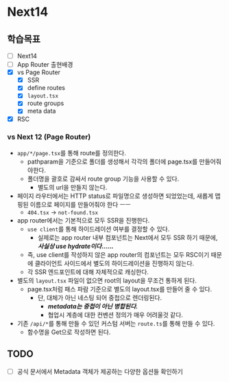 # Next14

## 학습목표

- [ ] Next14
- [ ] App Router 출현배경
- [x] vs Page Router
  - [x] SSR
  - [x] define routes
  - [x] `layout.tsx`
  - [x] route groups
  - [x] meta data
- [x] RSC

### vs Next 12 (Page Router)

- `app/*/page.tsx`를 통해 route를 정의한다.
  - pathparam을 기준으로 폴더를 생성해서 각각의 폴더에 page.tsx를 만들어줘야한다.
  - 폴더명을 괄호로 감싸서 route group 기능을 사용할 수 있다.
    - 별도의 url을 만들지 않는다.
- 페이지 라우터에서는 HTTP status로 파일명으로 생성하면 되었었는데, 새롭게 맵핑된 이름으로 페이지를 만들어줘야 한다 ㅡㅡ
  - `404.tsx` &rarr; `not-found.tsx`
- app router에서는 기본적으로 모두 SSR을 진행한다.
  - `use client`를 통해 하이드레이션 여부를 결정할 수 있다.
    - 실제로는 app router 내부 컴포넌트는 Next에서 모두 SSR 하기 때문에, **_사실상 use hydrate이다......_**
  - 즉, use client를 작성하지 않은 app router의 컴포넌트는 모두 RSC이기 때문에 클라이언트 사이드에서 별도의 하이드레이션을 진행하지 않는다.
  - 각 SSR 엔드포인트에 대해 자체적으로 캐싱한다.
- 별도의 `layout.tsx` 파일이 없으면 root의 layout을 무조건 통하게 된다.
  - page.tsx처럼 패스 파람 기준으로 별도의 layout.tsx를 만들어 줄 수 있다.
    - 단, 대체가 아닌 네스팅 되어 중첩으로 렌더링된다.
      - **_metadata는 중첩이 아닌 병합된다._**
      - 협업시 계층에 대한 컨벤션 정의가 매우 어려울것 같다.
- 기존 `/api/*`를 통해 만들 수 있던 커스텀 서버는 `route.ts`를 통해 만들 수 있다.
  - 함수명을 Get으로 작성하면 된다.

## TODO

- [ ] 공식 문서에서 Metadata 객체가 제공하는 다양한 옵션들 확인하기
